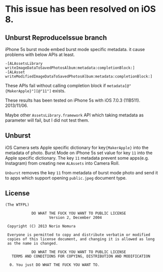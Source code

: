 # This issue has been resolved on iOS 8.

Unburst ReproduceIssue branch
-----------------------------
iPhone 5s burst mode embed burst mode specific metadata. it cause problems with below APIs at least.

	-[ALAssetsLibrary writeImageDataToSavedPhotosAlbum:metadata:completionBlock:]
	-[ALAsset writeModifiedImageDataToSavedPhotosAlbum:metadata:completionBlock:]

These APIs fail without calling completion block if `metadata[@"{MakerApple}"][@"11"]` exists.

These results has been tested on iPhone 5s with iOS 7.0.3 (11B511). 2013/11/06.

Maybe other `AssetsLibrary.framework` API which taking metadata as parameter will fail, but I did not test them.

Unburst
-------
iOS Camera sets Apple specific dictionary for key`{MakerApple}` into the metadata of photo.
Burst Mode on iPhone 5s set value for key `11` into the Apple specific dictionary.
The key `11` metadata prevent some apps(e.g. Instagram) from creating new `ALAssets` into Camera Roll.

`Unburst` removes the key `11` from metadata of burst mode photo and send it to apps which support opening `public.jpeg` document type.

License
-------
	(The WTFPL)

	            DO WHAT THE FUCK YOU WANT TO PUBLIC LICENSE
	                    Version 2, December 2004

	 Copyright (C) 2013 Norio Nomura

	 Everyone is permitted to copy and distribute verbatim or modified
	 copies of this license document, and changing it is allowed as long
	 as the name is changed.

	            DO WHAT THE FUCK YOU WANT TO PUBLIC LICENSE
	   TERMS AND CONDITIONS FOR COPYING, DISTRIBUTION AND MODIFICATION

	  0. You just DO WHAT THE FUCK YOU WANT TO.

